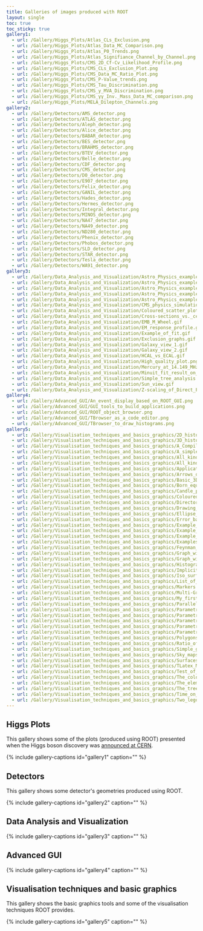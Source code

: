 ```yaml
---
title: Galleries of images produced with ROOT
layout: single
toc: true
toc_sticky: true
gallery1:
  - url: /Gallery/Higgs_Plots/Atlas_CLs_Exclusion.png
  - url: /Gallery/Higgs_Plots/Atlas_Data_MC_Comparison.png
  - url: /Gallery/Higgs_Plots/Atlas_P0_Trends.png
  - url: /Gallery/Higgs_Plots/Atlas_Signifiance_Channel_by_Channel.png
  - url: /Gallery/Higgs_Plots/CMS_2D_Cf-Cv_Likelihood_Profile.png
  - url: /Gallery/Higgs_Plots/CMS_CLs_Exclusion_Plot.png
  - url: /Gallery/Higgs_Plots/CMS_Data_MC_Ratio_Plot.png
  - url: /Gallery/Higgs_Plots/CMS_P-Value_trends.png
  - url: /Gallery/Higgs_Plots/CMS_Tau_Discrimination.png
  - url: /Gallery/Higgs_Plots/CMS_y_MVA_Discrimination.png
  - url: /Gallery/Higgs_Plots/CMS_γγ_Inv._Mass_Data_MC_comparison.png
  - url: /Gallery/Higgs_Plots/MELA_Dilepton_Channels.png
gallery2:
  - url: /Gallery/Detectors/AMS_detector.png
  - url: /Gallery/Detectors/ATLAS_detector.png
  - url: /Gallery/Detectors/Aleph_detector.png
  - url: /Gallery/Detectors/Alice_detector.png
  - url: /Gallery/Detectors/BABAR_detector.png
  - url: /Gallery/Detectors/BES_detector.png
  - url: /Gallery/Detectors/BRAHMS_detector.png
  - url: /Gallery/Detectors/BTEV_detector.png
  - url: /Gallery/Detectors/Belle_detector.png
  - url: /Gallery/Detectors/CDF_detector.png
  - url: /Gallery/Detectors/CMS_detector.png
  - url: /Gallery/Detectors/D0_detector.png
  - url: /Gallery/Detectors/E907_detector.png
  - url: /Gallery/Detectors/Felix_detector.png
  - url: /Gallery/Detectors/GANIL_detector.png
  - url: /Gallery/Detectors/Hades_detector.png
  - url: /Gallery/Detectors/Hermes_detector.png
  - url: /Gallery/Detectors/Integral_detector.png
  - url: /Gallery/Detectors/MINOS_detector.png
  - url: /Gallery/Detectors/NA47_detector.png
  - url: /Gallery/Detectors/NA49_detector.png
  - url: /Gallery/Detectors/ND280_detector.png
  - url: /Gallery/Detectors/Phenix_detector.png
  - url: /Gallery/Detectors/Phobos_detector.png
  - url: /Gallery/Detectors/SLD_detector.png
  - url: /Gallery/Detectors/STAR_detector.png
  - url: /Gallery/Detectors/Tesla_detector.png
  - url: /Gallery/Detectors/WA91_detector.png
gallery3:
  - url: /Gallery/Data_Analysis_and_Visualization/Astro_Physics_example_1.gif
  - url: /Gallery/Data_Analysis_and_Visualization/Astro_Physics_example_2.gif
  - url: /Gallery/Data_Analysis_and_Visualization/Astro_Physics_example_3.gif
  - url: /Gallery/Data_Analysis_and_Visualization/Astro_Physics_example_4.gif
  - url: /Gallery/Data_Analysis_and_Visualization/Astro_Physics_example_5.gif
  - url: /Gallery/Data_Analysis_and_Visualization/CMS_physics_simulation_at_HIP18_Discovery_reach.gif
  - url: /Gallery/Data_Analysis_and_Visualization/Coloured_scatter_plot.gif
  - url: /Gallery/Data_Analysis_and_Visualization/Cross-sections_vs._centre-of-mass_energy_for_proton-proton_interactions.gif
  - url: /Gallery/Data_Analysis_and_Visualization/EMB_M_Wheel.gif
  - url: /Gallery/Data_Analysis_and_Visualization/EM_response_profile.gif
  - url: /Gallery/Data_Analysis_and_Visualization/Example_of_fit.gif
  - url: /Gallery/Data_Analysis_and_Visualization/Exclusion_graphs.gif
  - url: /Gallery/Data_Analysis_and_Visualization/Galaxy_view_1.gif
  - url: /Gallery/Data_Analysis_and_Visualization/Galaxy_view_2.gif
  - url: /Gallery/Data_Analysis_and_Visualization/HCAL_vs_ECAL.gif
  - url: /Gallery/Data_Analysis_and_Visualization/High_quality_plot.png
  - url: /Gallery/Data_Analysis_and_Visualization/Mercury_at_14.149_MHz.gif
  - url: /Gallery/Data_Analysis_and_Visualization/Minuit_fit_result_on_the_Graph2DErrors_points.gif
  - url: /Gallery/Data_Analysis_and_Visualization/Simple_tree_analysis.gif
  - url: /Gallery/Data_Analysis_and_Visualization/Sun_view.gif
  - url: /Gallery/Data_Analysis_and_Visualization/Z-scaling_of_Direct_Photon_Productions_in_pp_Collisions_at_RHIC_Energies.gif
gallery4:
  - url: /Gallery/Advanced_GUI/An_event_display_based_on_ROOT_GUI.png
  - url: /Gallery/Advanced_GUI/GUI_tools_to_build_applications.png
  - url: /Gallery/Advanced_GUI/ROOT_object_browser.png
  - url: /Gallery/Advanced_GUI/TBrowser_as_a_code_editor.png
  - url: /Gallery/Advanced_GUI/TBrowser_to_draw_histograms.png
gallery5:
  - url: /Gallery/Visualisation_techniques_and_basics_graphics/2D_histogram_rendered_with_boxes.gif
  - url: /Gallery/Visualisation_techniques_and_basics_graphics/3D_histogram_drawn_with_option_BOX.gif
  - url: /Gallery/Visualisation_techniques_and_basics_graphics/A_Compilation_of_the_main_Tools_and_Packages_used_in_HENP_offline_software_between_1970_and_2010.gif
  - url: /Gallery/Visualisation_techniques_and_basics_graphics/A_simple_graph.gif
  - url: /Gallery/Visualisation_techniques_and_basics_graphics/All_kind_of_axis.gif
  - url: /Gallery/Visualisation_techniques_and_basics_graphics/All_kind_of_boxes.gif
  - url: /Gallery/Visualisation_techniques_and_basics_graphics/Application_Domains.gif
  - url: /Gallery/Visualisation_techniques_and_basics_graphics/Arrows_drawing.gif
  - url: /Gallery/Visualisation_techniques_and_basics_graphics/Basic_3D_shapes.gif
  - url: /Gallery/Visualisation_techniques_and_basics_graphics/Born_equation_produced_with_TLatex.gif
  - url: /Gallery/Visualisation_techniques_and_basics_graphics/Candle_plots.gif
  - url: /Gallery/Visualisation_techniques_and_basics_graphics/Coloured_scatter_plot.gif
  - url: /Gallery/Visualisation_techniques_and_basics_graphics/Directory_architecture.gif
  - url: /Gallery/Visualisation_techniques_and_basics_graphics/Drawing_option-_TEXT.gif
  - url: /Gallery/Visualisation_techniques_and_basics_graphics/Ellipse_drawing.gif
  - url: /Gallery/Visualisation_techniques_and_basics_graphics/Error_bars_plot.gif
  - url: /Gallery/Visualisation_techniques_and_basics_graphics/Example_of_contours_plot.gif
  - url: /Gallery/Visualisation_techniques_and_basics_graphics/Example_of_formulae_produced_with_TLatex.gif
  - url: /Gallery/Visualisation_techniques_and_basics_graphics/Example_of_pie_chart_drawing.gif
  - url: /Gallery/Visualisation_techniques_and_basics_graphics/Examples_of_polar_graphs.gif
  - url: /Gallery/Visualisation_techniques_and_basics_graphics/Feynman_diagrams.gif
  - url: /Gallery/Visualisation_techniques_and_basics_graphics/Graph_with_asymmetric_errors.gif
  - url: /Gallery/Visualisation_techniques_and_basics_graphics/Graph_with_bent_error_bars.gif
  - url: /Gallery/Visualisation_techniques_and_basics_graphics/Histograms_with_alphanumeric_labels.gif
  - url: /Gallery/Visualisation_techniques_and_basics_graphics/Implicit_functions.gif
  - url: /Gallery/Visualisation_techniques_and_basics_graphics/Iso_surface_to_drawn_3D_histogram.gif
  - url: /Gallery/Visualisation_techniques_and_basics_graphics/List_of_greek_symbols.gif
  - url: /Gallery/Visualisation_techniques_and_basics_graphics/Markers'_styles.gif
  - url: /Gallery/Visualisation_techniques_and_basics_graphics/Multi-Graph_drawing.gif
  - url: /Gallery/Visualisation_techniques_and_basics_graphics/My_first_ROOT_interactive_session.gif
  - url: /Gallery/Visualisation_techniques_and_basics_graphics/Parallel_coordinates.gif
  - url: /Gallery/Visualisation_techniques_and_basics_graphics/Parametric_surfaces_1.gif
  - url: /Gallery/Visualisation_techniques_and_basics_graphics/Parametric_surfaces_2.gif
  - url: /Gallery/Visualisation_techniques_and_basics_graphics/Parametric_surfaces_3.gif
  - url: /Gallery/Visualisation_techniques_and_basics_graphics/Parametric_surfaces_4.gif
  - url: /Gallery/Visualisation_techniques_and_basics_graphics/Parametric_surfaces_5.gif
  - url: /Gallery/Visualisation_techniques_and_basics_graphics/Polygons'_fill_styles.gif
  - url: /Gallery/Visualisation_techniques_and_basics_graphics/Ratio_of_energy_in_Xtals_for_data.gif
  - url: /Gallery/Visualisation_techniques_and_basics_graphics/Simple_graph.gif
  - url: /Gallery/Visualisation_techniques_and_basics_graphics/Sky_maps_or_exposure_maps.gif
  - url: /Gallery/Visualisation_techniques_and_basics_graphics/Surfaces_plots.gif
  - url: /Gallery/Visualisation_techniques_and_basics_graphics/TLatex_Math_symbols.gif
  - url: /Gallery/Visualisation_techniques_and_basics_graphics/Test_of_random_numbers.gif
  - url: /Gallery/Visualisation_techniques_and_basics_graphics/The_color_wheel.gif
  - url: /Gallery/Visualisation_techniques_and_basics_graphics/The_elementary_particles.gif
  - url: /Gallery/Visualisation_techniques_and_basics_graphics/The_tree_data_structure.gif
  - url: /Gallery/Visualisation_techniques_and_basics_graphics/Time_on_axis.gif
  - url: /Gallery/Visualisation_techniques_and_basics_graphics/Two_legos_plots_combined.gif
---
```


## Higgs Plots

This gallery shows some of the plots (produced using ROOT) presented when the Higgs boson
discovery was [announced at CERN](https://home.cern/science/physics/higgs-boson).

{% include gallery-captions id="gallery1" caption="" %}

## Detectors

This gallery shows some detector's geometries produced using ROOT.

{% include gallery-captions id="gallery2" caption="" %}

## Data Analysis and Visualization

{% include gallery-captions id="gallery3" caption="" %}

## Advanced GUI

{% include gallery-captions id="gallery4" caption="" %}

## Visualisation techniques and basic graphics

This gallery shows the basic graphics tools and some of the visualisation techniques ROOT provides.

{% include gallery-captions id="gallery5" caption="" %}

